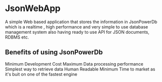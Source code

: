 # JsonWebApp
A simple Web based application that stores the information in JsonPowerDb which is a realtime , high performance and very simple to use database management system also having ready to use API for JSON documents, RDBMS etc. 
## Benefits of using JsonPowerDb
  Minimum Development Cost
  Maximum Data processing performance 
  Simplest way to retrieve data 
  Human Readable
  Minimum Time to market as it's buit on one of the fastest engine

